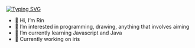 [![Typing SVG](https://readme-typing-svg.demolab.com?font=Fira+Code&pause=1000&width=435&lines=Rin)](https://git.io/typing-svg)

- 👋 Hi, I’m Rin
- 👀 I’m interested in programming, drawing, anything that involves aiming
- 🌱 I’m currently learning Javascript and Java
- 🤍 Currently working on iris

<!---
Rin1207/Rin1207 is a ✨ special ✨ repository because its `README.md` (this file) appears on your GitHub profile.
You can click the Preview link to take a look at your changes.
--->

